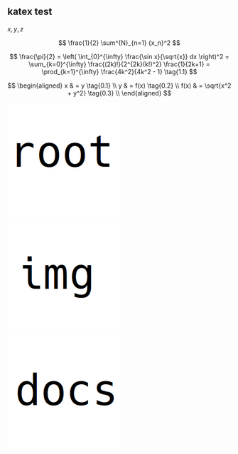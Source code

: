 ## katex test

$x, y, z$

$$
\frac{1}{2} \sum^{N}_{n=1} {x_n}^2
$$

$$
  \frac{\pi}{2} =
  \left( \int_{0}^{\infty} \frac{\sin x}{\sqrt{x}} dx \right)^2 =
  \sum_{k=0}^{\infty} \frac{(2k)!}{2^{2k}(k!)^2} \frac{1}{2k+1} =
  \prod_{k=1}^{\infty} \frac{4k^2}{4k^2 - 1} \tag{1.1}
$$

$$
\begin{aligned}
  x & = y \tag{0.1} \\
  y & = f(x) \tag{0.2} \\
  f(x) & = \sqrt{x^2 + y^2} \tag{0.3} \\
\end{aligned}
$$

![root](../pict.png)  
![img](../img/pict.png)  
![docs](./pict.png)  
